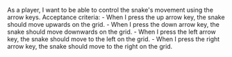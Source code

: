 As a player, I want to be able to control the snake's movement using the arrow keys.
    Acceptance criteria:
    - When I press the up arrow key, the snake should move upwards on the grid.
    - When I press the down arrow key, the snake should move downwards on the grid.
    - When I press the left arrow key, the snake should move to the left on the grid.
    - When I press the right arrow key, the snake should move to the right on the grid.
